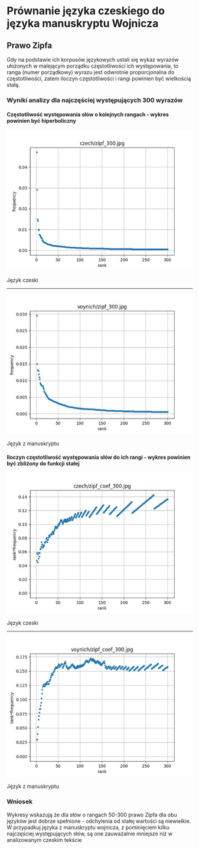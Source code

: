 # Prównanie języka czeskiego do języka manuskryptu Wojnicza

## Prawo Zipfa
Gdy na podstawie ich korpusów językowych ustali się wykaz wyrazów ułożonych w malejącym porządku częstotliwości ich występowania, to ranga (numer porządkowy) wyrazu jest odwrotnie proporcjonalna do częstotliwości, zatem iloczyn częstotliwości i rangi powinien być wielkością stałą.

### Wyniki analizy dla najczęściej występujących 300 wyrazów

#### Częstotliwość występowania słów o kolejnych rangach - wykres powinien być hiperboliczny

<img src="out/czech/zipf_300.jpg">

Język czeski
<hr>

<img src="out/voynich/zipf_300.jpg">

Język z manuskryptu

#### Iloczyn częstotliwość występowania słów do ich rangi - wykres powinien być zbliżony do funkcji stałej

<img src="out/czech/zipf_coef_300.jpg">

Język czeski
<hr>

<img src="out/voynich/zipf_coef_300.jpg">

Język z manuskryptu

### Wniosek
Wykresy wskazują że dla słów o rangach 50-300 prawo Zipfa dla obu języków jest dobrze spełnione - odchylenia od stałej wartości są niewielkie. W przypadkuj języka z manuskryptu wojnicza, z pominięciem kilku najczęściej występujących słów, są one zauważalnie mniejsze niż w analizowanym czeskim tekście
